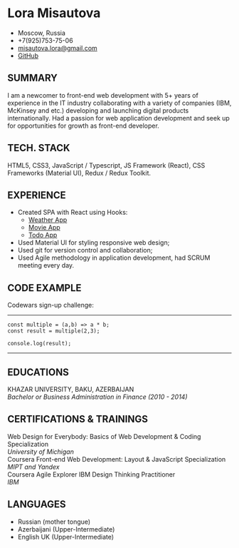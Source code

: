 # Lora Misautova

* Moscow, Russia
* +7(925)753-75-06
* [misautova.lora@gmail.com ](https://mail.google.com/mail/u/0/?fs=1&tf=cm&source=mailto&to=misautova.lora@gmail.com)
* [GitHub](https://github.com/Loramisautova)


## SUMMARY

I am a newcomer to front-end web development with 5+ years of experience in the IT industry collaborating with a variety of companies (IBM, McKinsey and etc.) developing and launching digital products internationally. Had a passion for web application development and seek up for opportunities for growth as front-end developer.

## TECH. STACK

HTML5, CSS3, JavaScript / Typescript, JS Framework (React), CSS Frameworks (Material UI), Redux / Redux Toolkit.

## EXPERIENCE

* Created SPA with React using Hooks:
   * [Weather App](https://github.com/Loramisautova/weather-app) 
   * [Movie App](https://github.com/Loramisautova/crispy-films-app)
   * [Todo App](https://github.com/Loramisautova/todo-app)
* Used Material UI for styling responsive web design;
* Used git for version control and collaboration;
* Used Agile methodology in application development, had SCRUM meeting every day.

## CODE EXAMPLE

Codewars sign-up challenge:
*********
```
const multiple = (a,b) => a * b;
const result = multiple(2,3);

console.log(result);
```
*********
## EDUCATIONS

KHAZAR UNIVERSITY, BAKU, AZERBAIJAN<br/>*Bachelor or Business Administration in Finance (2010 - 2014)*

## CERTIFICATIONS & TRAININGS

Web Design for Everybody: Basics of Web Development & Coding Specialization <br/>
*University of Michigan* <br/>
Coursera Front-end Web Development: Layout & JavaScript Specialization <br/>
*MIPT and Yandex* <br/>
Coursera Agile Explorer IBM Design Thinking Practitioner <br/>
*IBM*

## LANGUAGES

* Russian (mother tongue)
* Azerbaijani (Upper-Intermediate)
* English UK (Upper-Intermediate)